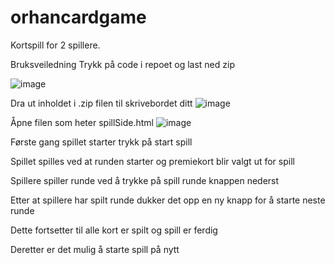 # orhancardgame
Kortspill for 2 spillere. 

Bruksveiledning
Trykk på code i repoet og last ned zip

![image](https://user-images.githubusercontent.com/45972444/152490649-099fa5af-496e-4689-bd42-1ebfc1d5b888.png)

Dra ut inholdet i .zip filen til skrivebordet ditt
![image](https://user-images.githubusercontent.com/45972444/152490875-47d453cc-e3ab-4ec8-b2ba-b49a4c6b02c1.png)

Åpne filen som heter spillSide.html
![image](https://user-images.githubusercontent.com/45972444/152491009-f25091e6-2d46-4933-9dcd-348cd2f6940f.png)

Første gang spillet starter trykk på start spill

Spillet spilles ved at runden starter og premiekort blir valgt ut for spill

Spillere spiller runde ved å trykke på spill runde knappen nederst

Etter at spillere har spilt runde dukker det opp en ny knapp for å starte neste runde

Dette fortsetter til alle kort er spilt og spill er ferdig

Deretter er det mulig å starte spill på nytt




